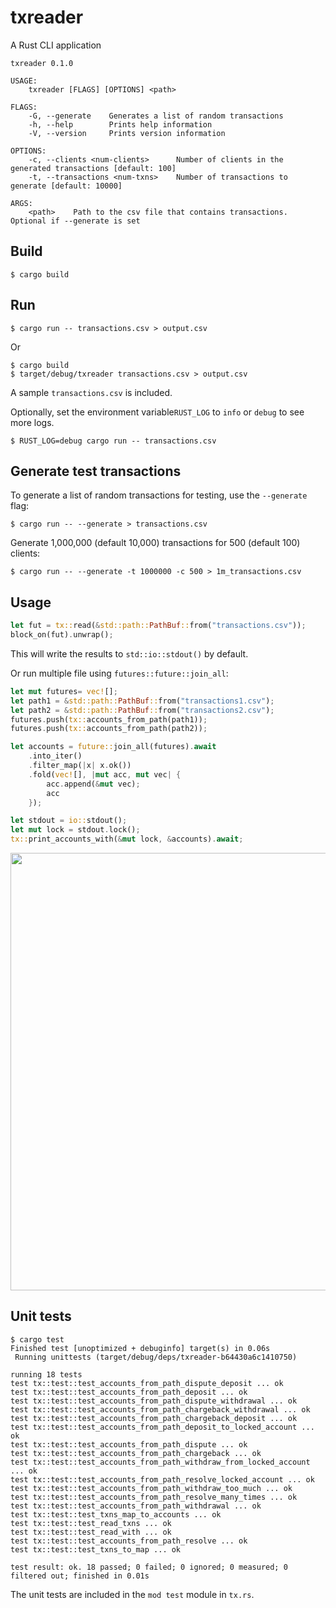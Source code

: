 txreader
=====

A Rust CLI application

```shell
txreader 0.1.0

USAGE:
    txreader [FLAGS] [OPTIONS] <path>

FLAGS:
    -G, --generate    Generates a list of random transactions
    -h, --help        Prints help information
    -V, --version     Prints version information

OPTIONS:
    -c, --clients <num-clients>      Number of clients in the generated transactions [default: 100]
    -t, --transactions <num-txns>    Number of transactions to generate [default: 10000]

ARGS:
    <path>    Path to the csv file that contains transactions. Optional if --generate is set
```


Build
-----

    $ cargo build

Run
-----

    $ cargo run -- transactions.csv > output.csv

Or 

    $ cargo build
    $ target/debug/txreader transactions.csv > output.csv

A sample `transactions.csv` is included.

Optionally, set the environment variable`RUST_LOG` to `info` or `debug` to see more logs.

    $ RUST_LOG=debug cargo run -- transactions.csv

Generate test transactions
-----

To generate a list of random transactions for testing, use the `--generate` flag:

    $ cargo run -- --generate > transactions.csv

Generate 1,000,000 (default 10,000) transactions for 500 (default 100) clients:  

    $ cargo run -- --generate -t 1000000 -c 500 > 1m_transactions.csv

Usage
-----

```rust
let fut = tx::read(&std::path::PathBuf::from("transactions.csv"));
block_on(fut).unwrap();
```
This will write the results to `std::io::stdout()` by default.

Or run multiple file using `futures::future::join_all`:

```rust
let mut futures= vec![];
let path1 = &std::path::PathBuf::from("transactions1.csv");
let path2 = &std::path::PathBuf::from("transactions2.csv");
futures.push(tx::accounts_from_path(path1));
futures.push(tx::accounts_from_path(path2));

let accounts = future::join_all(futures).await
    .into_iter()
    .filter_map(|x| x.ok())
    .fold(vec![], |mut acc, mut vec| {
        acc.append(&mut vec);
        acc
    });

let stdout = io::stdout();
let mut lock = stdout.lock();
tx::print_accounts_with(&mut lock, &accounts).await;
```

<img src="https://user-images.githubusercontent.com/1086619/128244658-08518d8c-bf59-403b-ac70-f874d884e8b4.jpg" width="700"/>

Unit tests
-----

    $ cargo test
    Finished test [unoptimized + debuginfo] target(s) in 0.06s
     Running unittests (target/debug/deps/txreader-b64430a6c1410750)

    running 18 tests
    test tx::test::test_accounts_from_path_dispute_deposit ... ok
    test tx::test::test_accounts_from_path_deposit ... ok
    test tx::test::test_accounts_from_path_dispute_withdrawal ... ok
    test tx::test::test_accounts_from_path_chargeback_withdrawal ... ok
    test tx::test::test_accounts_from_path_chargeback_deposit ... ok
    test tx::test::test_accounts_from_path_deposit_to_locked_account ... ok
    test tx::test::test_accounts_from_path_dispute ... ok
    test tx::test::test_accounts_from_path_chargeback ... ok
    test tx::test::test_accounts_from_path_withdraw_from_locked_account ... ok
    test tx::test::test_accounts_from_path_resolve_locked_account ... ok
    test tx::test::test_accounts_from_path_withdraw_too_much ... ok
    test tx::test::test_accounts_from_path_resolve_many_times ... ok
    test tx::test::test_accounts_from_path_withdrawal ... ok
    test tx::test::test_txns_map_to_accounts ... ok
    test tx::test::test_read_txns ... ok
    test tx::test::test_read_with ... ok
    test tx::test::test_accounts_from_path_resolve ... ok
    test tx::test::test_txns_to_map ... ok
    
    test result: ok. 18 passed; 0 failed; 0 ignored; 0 measured; 0 filtered out; finished in 0.01s

The unit tests are included in the `mod test` module in `tx.rs`.
